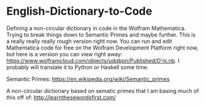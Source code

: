 # English-Dictionary-to-Code
Defining a non-circular dictionary in code in the Wolfram Mathematica.  Trying to break things down to Semantic Primes and maybe further.  This is a really really really rough version right now.  You can run and edit Mathematica code for free on the Wolfram Development Platform right now, but here is a version you can view right away: https://www.wolframcloud.com/objects/udqbpn/Published/D'ni.nb.  I probably will translate it to Python or Haskell some time.


Semantic Primes: https://en.wikipedia.org/wiki/Semantic_primes

A non-circular dictionary based on sematic primes that I am basing much of this off of: http://learnthesewordsfirst.com/
